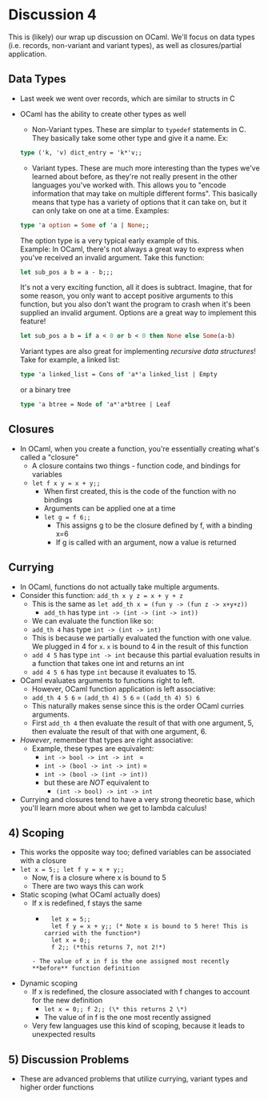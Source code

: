 # Discussion 4

 This is (likely) our wrap up discussion on OCaml. We'll focus on data types (i.e. records, non-variant and variant types), as well as closures/partial application.

## Data Types
 - Last week we went over records, which are similar to structs in C
 - OCaml has the ability to create other types as well
    - Non-Variant types. These are simplar to `typedef` statements in C. They basically take some other type and give it a name. Ex:
    ```ocaml
    type ('k, 'v) dict_entry = 'k*'v;;
    ```
    - Variant types. These are much more interesting than the types we've learned about before, as they're not really present in the other languages you've worked with. This allows you to "encode information that may take on multiple different forms". This basically means that type has a variety of options that it can take on, but it can only take on one at a time.
    Examples:
    ```ocaml
    type 'a option = Some of 'a | None;;
    ```
    The option type is a very typical early example of this.    
    Example: In OCaml, there's not always a great way to express when you've received an invalid argument. Take this function:
    ```ocaml
    let sub_pos a b = a - b;;;
    ```
    It's not a very exciting function, all it does is subtract. Imagine, that for some reason, you only want to accept positive arguments to this function, but you also don't want the program to crash when it's been supplied an invalid argument. Options are a great way to implement this feature!
    ```ocaml
    let sub_pos a b = if a < 0 or b < 0 then None else Some(a-b)
    ```

    Variant types are also great for implementing _recursive data structures_! Take for example, a linked list:
    ```ocaml
    type 'a linked_list = Cons of 'a*'a linked_list | Empty
    ```
    or a binary tree
    ```ocaml
    type 'a btree = Node of 'a*'a*btree | Leaf
    ```

## Closures
- In OCaml, when you create a function, you're essentially creating what's called a "closure"
  - A closure contains two things - function code, and bindings for variables
  - `let f x y = x + y;;`
    - When first created, this is the code of the function with no bindings
    - Arguments can be applied one at a time
    - `let g = f 6;;`
      - This assigns g to be the closure defined by f, with a binding x=6
      - If g is called with an argument, now a value is returned

## Currying
- In OCaml, functions do not actually take multiple arguments.    
- Consider this function: `add_th x y z = x + y + z`
  - This is the same as `let add_th x = (fun y -> (fun z -> x+y+z))`
    - `add_th` has type `int -> (int -> (int -> int))`
  - We can evaluate the function like so:
   - `add_th 4` has type `int -> (int -> int)`
    - This is because we partially evaluated the function with one value. We plugged in 4 for `x`. `x` is bound to 4 in the result of this function
   - `add 4 5` has type `int -> int` because this partial evaluation results in a function that takes one int and returns an int
   - `add 4 5 6` has type `int` because it evaluates to 15.
- OCaml evaluates arguments to functions right to left.
  - However, OCaml function application is left associative:
  - `add_th 4 5 6` = `(add_th 4) 5 6` = `((add_th 4) 5) 6`
   - This naturally makes sense since this is the order OCaml curries arguments.
   - First `add_th 4` then evaluate the result of that with one argument, 5, then evaluate the result of that with one argument, 6.
- _However_, remember that types are right associative:
  - Example, these types are equivalent:
    - `int -> bool -> int -> int ` =
    - `int -> (bool -> int -> int)` =
    - `int -> (bool -> (int -> int))`
    - but these are *NOT* equivalent to
      - `(int -> bool) -> int -> int`
- Currying and closures tend to have a very strong theoretic base, which you'll learn more about when we get to lambda calculus!

## 4) Scoping
- This works the opposite way too; defined variables can be associated with a closure
- `let x = 5;; let f y = x + y;;`
  - Now, f is a closure where x is bound to 5
  - There are two ways this can work
- Static scoping (what OCaml actually does)
  - If x is redefined, f stays the same
    - ```
        let x = 5;;
        let f y = x + y;; (* Note x is bound to 5 here! This is carried with the function*)
        let x = 0;;
        f 2;; (*this returns 7, not 2!*)
    ```
    - The value of x in f is the one assigned most recently **before** function definition
- Dynamic scoping
  - If x is redefined, the closure associated with f changes to account for the new definition
    - `let x = 0;; f 2;; (\* this returns 2 \*)`
    - The value of in f is the one most recently assigned
  - Very few languages use this kind of scoping, because it leads to unexpected results

## 5) Discussion Problems
- These are advanced problems that utilize currying, variant types and higher order functions
